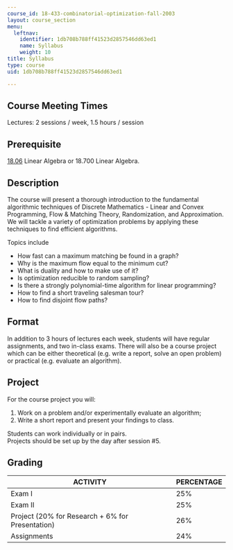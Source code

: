 ```yaml
---
course_id: 18-433-combinatorial-optimization-fall-2003
layout: course_section
menu:
  leftnav:
    identifier: 1db708b788ff41523d2857546dd63ed1
    name: Syllabus
    weight: 10
title: Syllabus
type: course
uid: 1db708b788ff41523d2857546dd63ed1

---
```


Course Meeting Times
--------------------

Lectures: 2 sessions / week, 1.5 hours / session

Prerequisite
------------

[18.06](/courses/18-06-linear-algebra-spring-2005) Linear Algebra or 18.700 Linear Algebra.

Description
-----------

The course will present a thorough introduction to the fundamental algorithmic techniques of Discrete Mathematics - Linear and Convex Programming, Flow & Matching Theory, Randomization, and Approximation. We will tackle a variety of optimization problems by applying these techniques to find efficient algorithms.

Topics include

*   How fast can a maximum matching be found in a graph?
*   Why is the maximum flow equal to the minimum cut?
*   What is duality and how to make use of it?
*   Is optimization reducible to random sampling?
*   Is there a strongly polynomial-time algorithm for linear programming?
*   How to find a short traveling salesman tour?
*   How to find disjoint flow paths?

Format
------

In addition to 3 hours of lectures each week, students will have regular assignments, and two in-class exams. There will also be a course project which can be either theoretical (e.g. write a report, solve an open problem) or practical (e.g. evaluate an algorithm).

Project
-------

For the course project you will:

1.  Work on a problem and/or experimentally evaluate an algorithm;
2.  Write a short report and present your findings to class.

Students can work individually or in pairs.  
Projects should be set up by the day after session #5.

Grading
-------

| ACTIVITY | PERCENTAGE |
| --- | --- |
| Exam I | 25% |
| Exam II | 25% |
| Project (20% for Research + 6% for Presentation) | 26% |
| Assignments | 24%
